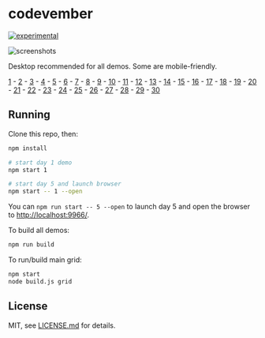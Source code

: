 # codevember

[![experimental](http://badges.github.io/stability-badges/dist/experimental.svg)](http://github.com/badges/stability-badges)

![screenshots](http://i.imgur.com/B31tgZc.jpg)

Desktop recommended for all demos. Some are mobile-friendly.

[1](http://mattdesl.github.io/codevember/1.html) - 
[2](http://mattdesl.github.io/codevember/2.html) - 
[3](http://mattdesl.github.io/codevember/3.html) - 
[4](http://glslb.in/s/dadc0eb1) - 
[5](http://mattdesl.github.io/codevember/5.html) - 
[6](http://mattdesl.github.io/codevember/6.html) - 
[7](http://mattdesl.github.io/codevember/7.html) - 
[8](http://mattdesl.github.io/codevember/8.html) - 
[9](http://mattdesl.github.io/codevember/9.html) - 
[10](http://glslb.in/s/40bb7029) - 
[11](http://mattdesl.github.io/codevember/11.html) - 
[12](http://glslb.in/s/9ad772d2) - 
[13](http://mattdesl.github.io/codevember/13.html) - 
[14](http://mattdesl.github.io/codevember/14.html) - 
[15](http://mattdesl.github.io/codevember/15.html) - 
[16](http://mattdesl.github.io/codevember/16.html) - 
[17](http://mattdesl.github.io/codevember/17.html) - 
[18](http://codepen.io/mattdesl/full/avMYMd/) - 
[19](http://mattdesl.github.io/codevember/19.html) - 
[20](http://mattdesl.github.io/codevember/20.html) - 
[21](http://mattdesl.github.io/codevember/21.html) - 
[22](http://mattdesl.github.io/codevember/22.html) - 
[23](http://mattdesl.github.io/codevember/23.html) - 
[24](http://jam3.github.io/web-audio-player/) - 
[25](http://glslb.in/s/fe9a73e2) - 
[26](http://mattdesl.github.io/codevember/26.html) - 
[27](http://mattdesl.github.io/codevember/27.html) - 
[28](http://mattdesl.github.io/codevember/28.html) - 
[29](http://mattdesl.github.io/codevember/29.html) - 
[30](http://mattdesl.github.io/codevember/30.html)

## Running

Clone this repo, then:

```sh
npm install

# start day 1 demo
npm start 1

# start day 5 and launch browser
npm start -- 1 --open
```

You can `npm run start -- 5 --open` to launch day 5 and open the browser to [http://localhost:9966/](http://localhost:9966/).

To build all demos:

```sh
npm run build
```

To run/build main grid:

```sh
npm start
node build.js grid
```

## License

MIT, see [LICENSE.md](http://github.com/mattdesl/codevember/blob/master/LICENSE.md) for details.
